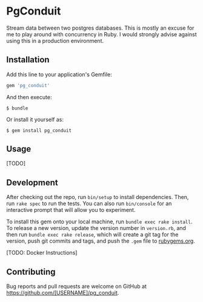 # PgConduit

Stream data between two postgres databases. This is mostly an excuse for me to
play around with concurrency in Ruby. I would strongly advise against using this
in a production environment.

## Installation

Add this line to your application's Gemfile:

```ruby
gem 'pg_conduit'
```

And then execute:

    $ bundle

Or install it yourself as:

    $ gem install pg_conduit

## Usage

[TODO]

## Development

After checking out the repo, run `bin/setup` to install dependencies. Then, run `rake spec` to run the tests. You can also run `bin/console` for an interactive prompt that will allow you to experiment.

To install this gem onto your local machine, run `bundle exec rake install`. To release a new version, update the version number in `version.rb`, and then run `bundle exec rake release`, which will create a git tag for the version, push git commits and tags, and push the `.gem` file to [rubygems.org](https://rubygems.org).

[TODO: Docker Instructions]

## Contributing

Bug reports and pull requests are welcome on GitHub at https://github.com/[USERNAME]/pg_conduit.
